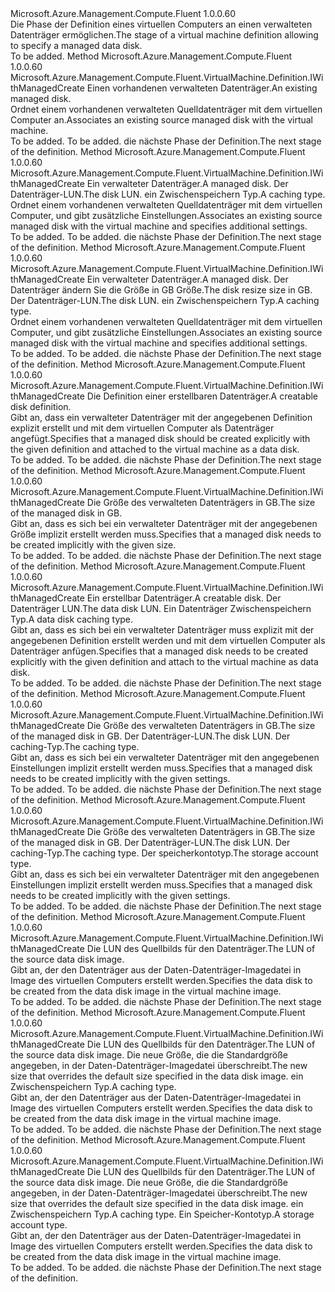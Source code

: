 <Type Name="IWithManagedDataDisk" FullName="Microsoft.Azure.Management.Compute.Fluent.VirtualMachine.Definition.IWithManagedDataDisk">
  <TypeSignature Language="C#" Value="public interface IWithManagedDataDisk" />
  <TypeSignature Language="ILAsm" Value=".class public interface auto ansi abstract IWithManagedDataDisk" />
  <TypeSignature Language="DocId" Value="T:Microsoft.Azure.Management.Compute.Fluent.VirtualMachine.Definition.IWithManagedDataDisk" />
  <TypeSignature Language="VB.NET" Value="Public Interface IWithManagedDataDisk" />
  <TypeSignature Language="F#" Value="type IWithManagedDataDisk = interface" />
  <AssemblyInfo>
    <AssemblyName>Microsoft.Azure.Management.Compute.Fluent</AssemblyName>
    <AssemblyVersion>1.0.0.60</AssemblyVersion>
  </AssemblyInfo>
  <Interfaces />
  <Docs>
    <summary>
            <span data-ttu-id="2aa78-101">Die Phase der Definition eines virtuellen Computers an einen verwalteten Datenträger ermöglichen.</span><span class="sxs-lookup"><span data-stu-id="2aa78-101">The stage of a virtual machine definition allowing to specify a managed data disk.</span></span>
            </summary>
    <remarks>To be added.</remarks>
  </Docs>
  <Members>
    <Member MemberName="WithExistingDataDisk">
      <MemberSignature Language="C#" Value="public Microsoft.Azure.Management.Compute.Fluent.VirtualMachine.Definition.IWithManagedCreate WithExistingDataDisk (Microsoft.Azure.Management.Compute.Fluent.IDisk disk);" />
      <MemberSignature Language="ILAsm" Value=".method public hidebysig newslot virtual instance class Microsoft.Azure.Management.Compute.Fluent.VirtualMachine.Definition.IWithManagedCreate WithExistingDataDisk(class Microsoft.Azure.Management.Compute.Fluent.IDisk disk) cil managed" />
      <MemberSignature Language="DocId" Value="M:Microsoft.Azure.Management.Compute.Fluent.VirtualMachine.Definition.IWithManagedDataDisk.WithExistingDataDisk(Microsoft.Azure.Management.Compute.Fluent.IDisk)" />
      <MemberSignature Language="VB.NET" Value="Public Function WithExistingDataDisk (disk As IDisk) As IWithManagedCreate" />
      <MemberSignature Language="F#" Value="abstract member WithExistingDataDisk : Microsoft.Azure.Management.Compute.Fluent.IDisk -&gt; Microsoft.Azure.Management.Compute.Fluent.VirtualMachine.Definition.IWithManagedCreate" Usage="iWithManagedDataDisk.WithExistingDataDisk disk" />
      <MemberType>Method</MemberType>
      <AssemblyInfo>
        <AssemblyName>Microsoft.Azure.Management.Compute.Fluent</AssemblyName>
        <AssemblyVersion>1.0.0.60</AssemblyVersion>
      </AssemblyInfo>
      <ReturnValue>
        <ReturnType>Microsoft.Azure.Management.Compute.Fluent.VirtualMachine.Definition.IWithManagedCreate</ReturnType>
      </ReturnValue>
      <Parameters>
        <Parameter Name="disk" Type="Microsoft.Azure.Management.Compute.Fluent.IDisk" />
      </Parameters>
      <Docs>
        <param name="disk"><span data-ttu-id="2aa78-102">Einen vorhandenen verwalteten Datenträger.</span><span class="sxs-lookup"><span data-stu-id="2aa78-102">An existing managed disk.</span></span></param>
        <summary>
            <span data-ttu-id="2aa78-103">Ordnet einem vorhandenen verwalteten Quelldatenträger mit dem virtuellen Computer an.</span><span class="sxs-lookup"><span data-stu-id="2aa78-103">Associates an existing source managed disk with the virtual machine.</span></span>
            </summary>
        <returns>To be added.</returns>
        <remarks>To be added.</remarks>
        <return><span data-ttu-id="2aa78-104">die nächste Phase der Definition.</span><span class="sxs-lookup"><span data-stu-id="2aa78-104">The next stage of the definition.</span></span></return>
      </Docs>
    </Member>
    <Member MemberName="WithExistingDataDisk">
      <MemberSignature Language="C#" Value="public Microsoft.Azure.Management.Compute.Fluent.VirtualMachine.Definition.IWithManagedCreate WithExistingDataDisk (Microsoft.Azure.Management.Compute.Fluent.IDisk disk, int lun, Microsoft.Azure.Management.Compute.Fluent.Models.CachingTypes cachingType);" />
      <MemberSignature Language="ILAsm" Value=".method public hidebysig newslot virtual instance class Microsoft.Azure.Management.Compute.Fluent.VirtualMachine.Definition.IWithManagedCreate WithExistingDataDisk(class Microsoft.Azure.Management.Compute.Fluent.IDisk disk, int32 lun, valuetype Microsoft.Azure.Management.Compute.Fluent.Models.CachingTypes cachingType) cil managed" />
      <MemberSignature Language="DocId" Value="M:Microsoft.Azure.Management.Compute.Fluent.VirtualMachine.Definition.IWithManagedDataDisk.WithExistingDataDisk(Microsoft.Azure.Management.Compute.Fluent.IDisk,System.Int32,Microsoft.Azure.Management.Compute.Fluent.Models.CachingTypes)" />
      <MemberSignature Language="VB.NET" Value="Public Function WithExistingDataDisk (disk As IDisk, lun As Integer, cachingType As CachingTypes) As IWithManagedCreate" />
      <MemberSignature Language="F#" Value="abstract member WithExistingDataDisk : Microsoft.Azure.Management.Compute.Fluent.IDisk * int * Microsoft.Azure.Management.Compute.Fluent.Models.CachingTypes -&gt; Microsoft.Azure.Management.Compute.Fluent.VirtualMachine.Definition.IWithManagedCreate" Usage="iWithManagedDataDisk.WithExistingDataDisk (disk, lun, cachingType)" />
      <MemberType>Method</MemberType>
      <AssemblyInfo>
        <AssemblyName>Microsoft.Azure.Management.Compute.Fluent</AssemblyName>
        <AssemblyVersion>1.0.0.60</AssemblyVersion>
      </AssemblyInfo>
      <ReturnValue>
        <ReturnType>Microsoft.Azure.Management.Compute.Fluent.VirtualMachine.Definition.IWithManagedCreate</ReturnType>
      </ReturnValue>
      <Parameters>
        <Parameter Name="disk" Type="Microsoft.Azure.Management.Compute.Fluent.IDisk" />
        <Parameter Name="lun" Type="System.Int32" />
        <Parameter Name="cachingType" Type="Microsoft.Azure.Management.Compute.Fluent.Models.CachingTypes" />
      </Parameters>
      <Docs>
        <param name="disk"><span data-ttu-id="2aa78-105">Ein verwalteter Datenträger.</span><span class="sxs-lookup"><span data-stu-id="2aa78-105">A managed disk.</span></span></param>
        <param name="lun"><span data-ttu-id="2aa78-106">Der Datenträger-LUN.</span><span class="sxs-lookup"><span data-stu-id="2aa78-106">The disk LUN.</span></span></param>
        <param name="cachingType"><span data-ttu-id="2aa78-107">ein Zwischenspeichern Typ.</span><span class="sxs-lookup"><span data-stu-id="2aa78-107">A caching type.</span></span></param>
        <summary>
            <span data-ttu-id="2aa78-108">Ordnet einem vorhandenen verwalteten Quelldatenträger mit dem virtuellen Computer, und gibt zusätzliche Einstellungen.</span><span class="sxs-lookup"><span data-stu-id="2aa78-108">Associates an existing source managed disk with the virtual machine and specifies additional settings.</span></span>
            </summary>
        <returns>To be added.</returns>
        <remarks>To be added.</remarks>
        <return><span data-ttu-id="2aa78-109">die nächste Phase der Definition.</span><span class="sxs-lookup"><span data-stu-id="2aa78-109">The next stage of the definition.</span></span></return>
      </Docs>
    </Member>
    <Member MemberName="WithExistingDataDisk">
      <MemberSignature Language="C#" Value="public Microsoft.Azure.Management.Compute.Fluent.VirtualMachine.Definition.IWithManagedCreate WithExistingDataDisk (Microsoft.Azure.Management.Compute.Fluent.IDisk disk, int newSizeInGB, int lun, Microsoft.Azure.Management.Compute.Fluent.Models.CachingTypes cachingType);" />
      <MemberSignature Language="ILAsm" Value=".method public hidebysig newslot virtual instance class Microsoft.Azure.Management.Compute.Fluent.VirtualMachine.Definition.IWithManagedCreate WithExistingDataDisk(class Microsoft.Azure.Management.Compute.Fluent.IDisk disk, int32 newSizeInGB, int32 lun, valuetype Microsoft.Azure.Management.Compute.Fluent.Models.CachingTypes cachingType) cil managed" />
      <MemberSignature Language="DocId" Value="M:Microsoft.Azure.Management.Compute.Fluent.VirtualMachine.Definition.IWithManagedDataDisk.WithExistingDataDisk(Microsoft.Azure.Management.Compute.Fluent.IDisk,System.Int32,System.Int32,Microsoft.Azure.Management.Compute.Fluent.Models.CachingTypes)" />
      <MemberSignature Language="VB.NET" Value="Public Function WithExistingDataDisk (disk As IDisk, newSizeInGB As Integer, lun As Integer, cachingType As CachingTypes) As IWithManagedCreate" />
      <MemberSignature Language="F#" Value="abstract member WithExistingDataDisk : Microsoft.Azure.Management.Compute.Fluent.IDisk * int * int * Microsoft.Azure.Management.Compute.Fluent.Models.CachingTypes -&gt; Microsoft.Azure.Management.Compute.Fluent.VirtualMachine.Definition.IWithManagedCreate" Usage="iWithManagedDataDisk.WithExistingDataDisk (disk, newSizeInGB, lun, cachingType)" />
      <MemberType>Method</MemberType>
      <AssemblyInfo>
        <AssemblyName>Microsoft.Azure.Management.Compute.Fluent</AssemblyName>
        <AssemblyVersion>1.0.0.60</AssemblyVersion>
      </AssemblyInfo>
      <ReturnValue>
        <ReturnType>Microsoft.Azure.Management.Compute.Fluent.VirtualMachine.Definition.IWithManagedCreate</ReturnType>
      </ReturnValue>
      <Parameters>
        <Parameter Name="disk" Type="Microsoft.Azure.Management.Compute.Fluent.IDisk" />
        <Parameter Name="newSizeInGB" Type="System.Int32" />
        <Parameter Name="lun" Type="System.Int32" />
        <Parameter Name="cachingType" Type="Microsoft.Azure.Management.Compute.Fluent.Models.CachingTypes" />
      </Parameters>
      <Docs>
        <param name="disk"><span data-ttu-id="2aa78-110">Ein verwalteter Datenträger.</span><span class="sxs-lookup"><span data-stu-id="2aa78-110">A managed disk.</span></span></param>
        <param name="newSizeInGB"><span data-ttu-id="2aa78-111">Der Datenträger ändern Sie die Größe in GB Größe.</span><span class="sxs-lookup"><span data-stu-id="2aa78-111">The disk resize size in GB.</span></span></param>
        <param name="lun"><span data-ttu-id="2aa78-112">Der Datenträger-LUN.</span><span class="sxs-lookup"><span data-stu-id="2aa78-112">The disk LUN.</span></span></param>
        <param name="cachingType"><span data-ttu-id="2aa78-113">ein Zwischenspeichern Typ.</span><span class="sxs-lookup"><span data-stu-id="2aa78-113">A caching type.</span></span></param>
        <summary>
            <span data-ttu-id="2aa78-114">Ordnet einem vorhandenen verwalteten Quelldatenträger mit dem virtuellen Computer, und gibt zusätzliche Einstellungen.</span><span class="sxs-lookup"><span data-stu-id="2aa78-114">Associates an existing source managed disk with the virtual machine and specifies additional settings.</span></span>
            </summary>
        <returns>To be added.</returns>
        <remarks>To be added.</remarks>
        <return><span data-ttu-id="2aa78-115">die nächste Phase der Definition.</span><span class="sxs-lookup"><span data-stu-id="2aa78-115">The next stage of the definition.</span></span></return>
      </Docs>
    </Member>
    <Member MemberName="WithNewDataDisk">
      <MemberSignature Language="C#" Value="public Microsoft.Azure.Management.Compute.Fluent.VirtualMachine.Definition.IWithManagedCreate WithNewDataDisk (Microsoft.Azure.Management.ResourceManager.Fluent.Core.ResourceActions.ICreatable&lt;Microsoft.Azure.Management.Compute.Fluent.IDisk&gt; creatable);" />
      <MemberSignature Language="ILAsm" Value=".method public hidebysig newslot virtual instance class Microsoft.Azure.Management.Compute.Fluent.VirtualMachine.Definition.IWithManagedCreate WithNewDataDisk(class Microsoft.Azure.Management.ResourceManager.Fluent.Core.ResourceActions.ICreatable`1&lt;class Microsoft.Azure.Management.Compute.Fluent.IDisk&gt; creatable) cil managed" />
      <MemberSignature Language="DocId" Value="M:Microsoft.Azure.Management.Compute.Fluent.VirtualMachine.Definition.IWithManagedDataDisk.WithNewDataDisk(Microsoft.Azure.Management.ResourceManager.Fluent.Core.ResourceActions.ICreatable{Microsoft.Azure.Management.Compute.Fluent.IDisk})" />
      <MemberSignature Language="VB.NET" Value="Public Function WithNewDataDisk (creatable As ICreatable(Of IDisk)) As IWithManagedCreate" />
      <MemberSignature Language="F#" Value="abstract member WithNewDataDisk : Microsoft.Azure.Management.ResourceManager.Fluent.Core.ResourceActions.ICreatable&lt;Microsoft.Azure.Management.Compute.Fluent.IDisk&gt; -&gt; Microsoft.Azure.Management.Compute.Fluent.VirtualMachine.Definition.IWithManagedCreate" Usage="iWithManagedDataDisk.WithNewDataDisk creatable" />
      <MemberType>Method</MemberType>
      <AssemblyInfo>
        <AssemblyName>Microsoft.Azure.Management.Compute.Fluent</AssemblyName>
        <AssemblyVersion>1.0.0.60</AssemblyVersion>
      </AssemblyInfo>
      <ReturnValue>
        <ReturnType>Microsoft.Azure.Management.Compute.Fluent.VirtualMachine.Definition.IWithManagedCreate</ReturnType>
      </ReturnValue>
      <Parameters>
        <Parameter Name="creatable" Type="Microsoft.Azure.Management.ResourceManager.Fluent.Core.ResourceActions.ICreatable&lt;Microsoft.Azure.Management.Compute.Fluent.IDisk&gt;" />
      </Parameters>
      <Docs>
        <param name="creatable"><span data-ttu-id="2aa78-116">Die Definition einer erstellbaren Datenträger.</span><span class="sxs-lookup"><span data-stu-id="2aa78-116">A creatable disk definition.</span></span></param>
        <summary>
            <span data-ttu-id="2aa78-117">Gibt an, dass ein verwalteter Datenträger mit der angegebenen Definition explizit erstellt und mit dem virtuellen Computer als Datenträger angefügt.</span><span class="sxs-lookup"><span data-stu-id="2aa78-117">Specifies that a managed disk should be created explicitly with the given definition and attached to the virtual machine as a data disk.</span></span>
            </summary>
        <returns>To be added.</returns>
        <remarks>To be added.</remarks>
        <return><span data-ttu-id="2aa78-118">die nächste Phase der Definition.</span><span class="sxs-lookup"><span data-stu-id="2aa78-118">The next stage of the definition.</span></span></return>
      </Docs>
    </Member>
    <Member MemberName="WithNewDataDisk">
      <MemberSignature Language="C#" Value="public Microsoft.Azure.Management.Compute.Fluent.VirtualMachine.Definition.IWithManagedCreate WithNewDataDisk (int sizeInGB);" />
      <MemberSignature Language="ILAsm" Value=".method public hidebysig newslot virtual instance class Microsoft.Azure.Management.Compute.Fluent.VirtualMachine.Definition.IWithManagedCreate WithNewDataDisk(int32 sizeInGB) cil managed" />
      <MemberSignature Language="DocId" Value="M:Microsoft.Azure.Management.Compute.Fluent.VirtualMachine.Definition.IWithManagedDataDisk.WithNewDataDisk(System.Int32)" />
      <MemberSignature Language="VB.NET" Value="Public Function WithNewDataDisk (sizeInGB As Integer) As IWithManagedCreate" />
      <MemberSignature Language="F#" Value="abstract member WithNewDataDisk : int -&gt; Microsoft.Azure.Management.Compute.Fluent.VirtualMachine.Definition.IWithManagedCreate" Usage="iWithManagedDataDisk.WithNewDataDisk sizeInGB" />
      <MemberType>Method</MemberType>
      <AssemblyInfo>
        <AssemblyName>Microsoft.Azure.Management.Compute.Fluent</AssemblyName>
        <AssemblyVersion>1.0.0.60</AssemblyVersion>
      </AssemblyInfo>
      <ReturnValue>
        <ReturnType>Microsoft.Azure.Management.Compute.Fluent.VirtualMachine.Definition.IWithManagedCreate</ReturnType>
      </ReturnValue>
      <Parameters>
        <Parameter Name="sizeInGB" Type="System.Int32" />
      </Parameters>
      <Docs>
        <param name="sizeInGB"><span data-ttu-id="2aa78-119">Die Größe des verwalteten Datenträgers in GB.</span><span class="sxs-lookup"><span data-stu-id="2aa78-119">The size of the managed disk in GB.</span></span></param>
        <summary>
            <span data-ttu-id="2aa78-120">Gibt an, dass es sich bei ein verwalteter Datenträger mit der angegebenen Größe implizit erstellt werden muss.</span><span class="sxs-lookup"><span data-stu-id="2aa78-120">Specifies that a managed disk needs to be created implicitly with the given size.</span></span>
            </summary>
        <returns>To be added.</returns>
        <remarks>To be added.</remarks>
        <return><span data-ttu-id="2aa78-121">die nächste Phase der Definition.</span><span class="sxs-lookup"><span data-stu-id="2aa78-121">The next stage of the definition.</span></span></return>
      </Docs>
    </Member>
    <Member MemberName="WithNewDataDisk">
      <MemberSignature Language="C#" Value="public Microsoft.Azure.Management.Compute.Fluent.VirtualMachine.Definition.IWithManagedCreate WithNewDataDisk (Microsoft.Azure.Management.ResourceManager.Fluent.Core.ResourceActions.ICreatable&lt;Microsoft.Azure.Management.Compute.Fluent.IDisk&gt; creatable, int lun, Microsoft.Azure.Management.Compute.Fluent.Models.CachingTypes cachingType);" />
      <MemberSignature Language="ILAsm" Value=".method public hidebysig newslot virtual instance class Microsoft.Azure.Management.Compute.Fluent.VirtualMachine.Definition.IWithManagedCreate WithNewDataDisk(class Microsoft.Azure.Management.ResourceManager.Fluent.Core.ResourceActions.ICreatable`1&lt;class Microsoft.Azure.Management.Compute.Fluent.IDisk&gt; creatable, int32 lun, valuetype Microsoft.Azure.Management.Compute.Fluent.Models.CachingTypes cachingType) cil managed" />
      <MemberSignature Language="DocId" Value="M:Microsoft.Azure.Management.Compute.Fluent.VirtualMachine.Definition.IWithManagedDataDisk.WithNewDataDisk(Microsoft.Azure.Management.ResourceManager.Fluent.Core.ResourceActions.ICreatable{Microsoft.Azure.Management.Compute.Fluent.IDisk},System.Int32,Microsoft.Azure.Management.Compute.Fluent.Models.CachingTypes)" />
      <MemberSignature Language="VB.NET" Value="Public Function WithNewDataDisk (creatable As ICreatable(Of IDisk), lun As Integer, cachingType As CachingTypes) As IWithManagedCreate" />
      <MemberSignature Language="F#" Value="abstract member WithNewDataDisk : Microsoft.Azure.Management.ResourceManager.Fluent.Core.ResourceActions.ICreatable&lt;Microsoft.Azure.Management.Compute.Fluent.IDisk&gt; * int * Microsoft.Azure.Management.Compute.Fluent.Models.CachingTypes -&gt; Microsoft.Azure.Management.Compute.Fluent.VirtualMachine.Definition.IWithManagedCreate" Usage="iWithManagedDataDisk.WithNewDataDisk (creatable, lun, cachingType)" />
      <MemberType>Method</MemberType>
      <AssemblyInfo>
        <AssemblyName>Microsoft.Azure.Management.Compute.Fluent</AssemblyName>
        <AssemblyVersion>1.0.0.60</AssemblyVersion>
      </AssemblyInfo>
      <ReturnValue>
        <ReturnType>Microsoft.Azure.Management.Compute.Fluent.VirtualMachine.Definition.IWithManagedCreate</ReturnType>
      </ReturnValue>
      <Parameters>
        <Parameter Name="creatable" Type="Microsoft.Azure.Management.ResourceManager.Fluent.Core.ResourceActions.ICreatable&lt;Microsoft.Azure.Management.Compute.Fluent.IDisk&gt;" />
        <Parameter Name="lun" Type="System.Int32" />
        <Parameter Name="cachingType" Type="Microsoft.Azure.Management.Compute.Fluent.Models.CachingTypes" />
      </Parameters>
      <Docs>
        <param name="creatable"><span data-ttu-id="2aa78-122">Ein erstellbar Datenträger.</span><span class="sxs-lookup"><span data-stu-id="2aa78-122">A creatable disk.</span></span></param>
        <param name="lun"><span data-ttu-id="2aa78-123">Der Datenträger LUN.</span><span class="sxs-lookup"><span data-stu-id="2aa78-123">The data disk LUN.</span></span></param>
        <param name="cachingType"><span data-ttu-id="2aa78-124">Ein Datenträger Zwischenspeichern Typ.</span><span class="sxs-lookup"><span data-stu-id="2aa78-124">A data disk caching type.</span></span></param>
        <summary>
            <span data-ttu-id="2aa78-125">Gibt an, dass es sich bei ein verwalteter Datenträger muss explizit mit der angegebenen Definition erstellt werden und mit dem virtuellen Computer als Datenträger anfügen.</span><span class="sxs-lookup"><span data-stu-id="2aa78-125">Specifies that a managed disk needs to be created explicitly with the given definition and attach to the virtual machine as data disk.</span></span>
            </summary>
        <returns>To be added.</returns>
        <remarks>To be added.</remarks>
        <return><span data-ttu-id="2aa78-126">die nächste Phase der Definition.</span><span class="sxs-lookup"><span data-stu-id="2aa78-126">The next stage of the definition.</span></span></return>
      </Docs>
    </Member>
    <Member MemberName="WithNewDataDisk">
      <MemberSignature Language="C#" Value="public Microsoft.Azure.Management.Compute.Fluent.VirtualMachine.Definition.IWithManagedCreate WithNewDataDisk (int sizeInGB, int lun, Microsoft.Azure.Management.Compute.Fluent.Models.CachingTypes cachingType);" />
      <MemberSignature Language="ILAsm" Value=".method public hidebysig newslot virtual instance class Microsoft.Azure.Management.Compute.Fluent.VirtualMachine.Definition.IWithManagedCreate WithNewDataDisk(int32 sizeInGB, int32 lun, valuetype Microsoft.Azure.Management.Compute.Fluent.Models.CachingTypes cachingType) cil managed" />
      <MemberSignature Language="DocId" Value="M:Microsoft.Azure.Management.Compute.Fluent.VirtualMachine.Definition.IWithManagedDataDisk.WithNewDataDisk(System.Int32,System.Int32,Microsoft.Azure.Management.Compute.Fluent.Models.CachingTypes)" />
      <MemberSignature Language="VB.NET" Value="Public Function WithNewDataDisk (sizeInGB As Integer, lun As Integer, cachingType As CachingTypes) As IWithManagedCreate" />
      <MemberSignature Language="F#" Value="abstract member WithNewDataDisk : int * int * Microsoft.Azure.Management.Compute.Fluent.Models.CachingTypes -&gt; Microsoft.Azure.Management.Compute.Fluent.VirtualMachine.Definition.IWithManagedCreate" Usage="iWithManagedDataDisk.WithNewDataDisk (sizeInGB, lun, cachingType)" />
      <MemberType>Method</MemberType>
      <AssemblyInfo>
        <AssemblyName>Microsoft.Azure.Management.Compute.Fluent</AssemblyName>
        <AssemblyVersion>1.0.0.60</AssemblyVersion>
      </AssemblyInfo>
      <ReturnValue>
        <ReturnType>Microsoft.Azure.Management.Compute.Fluent.VirtualMachine.Definition.IWithManagedCreate</ReturnType>
      </ReturnValue>
      <Parameters>
        <Parameter Name="sizeInGB" Type="System.Int32" />
        <Parameter Name="lun" Type="System.Int32" />
        <Parameter Name="cachingType" Type="Microsoft.Azure.Management.Compute.Fluent.Models.CachingTypes" />
      </Parameters>
      <Docs>
        <param name="sizeInGB"><span data-ttu-id="2aa78-127">Die Größe des verwalteten Datenträgers in GB.</span><span class="sxs-lookup"><span data-stu-id="2aa78-127">The size of the managed disk in GB.</span></span></param>
        <param name="lun"><span data-ttu-id="2aa78-128">Der Datenträger-LUN.</span><span class="sxs-lookup"><span data-stu-id="2aa78-128">The disk LUN.</span></span></param>
        <param name="cachingType"><span data-ttu-id="2aa78-129">Der caching-Typ.</span><span class="sxs-lookup"><span data-stu-id="2aa78-129">The caching type.</span></span></param>
        <summary>
            <span data-ttu-id="2aa78-130">Gibt an, dass es sich bei ein verwalteter Datenträger mit den angegebenen Einstellungen implizit erstellt werden muss.</span><span class="sxs-lookup"><span data-stu-id="2aa78-130">Specifies that a managed disk needs to be created implicitly with the given settings.</span></span>
            </summary>
        <returns>To be added.</returns>
        <remarks>To be added.</remarks>
        <return><span data-ttu-id="2aa78-131">die nächste Phase der Definition.</span><span class="sxs-lookup"><span data-stu-id="2aa78-131">The next stage of the definition.</span></span></return>
      </Docs>
    </Member>
    <Member MemberName="WithNewDataDisk">
      <MemberSignature Language="C#" Value="public Microsoft.Azure.Management.Compute.Fluent.VirtualMachine.Definition.IWithManagedCreate WithNewDataDisk (int sizeInGB, int lun, Microsoft.Azure.Management.Compute.Fluent.Models.CachingTypes cachingType, Microsoft.Azure.Management.Compute.Fluent.Models.StorageAccountTypes storageAccountType);" />
      <MemberSignature Language="ILAsm" Value=".method public hidebysig newslot virtual instance class Microsoft.Azure.Management.Compute.Fluent.VirtualMachine.Definition.IWithManagedCreate WithNewDataDisk(int32 sizeInGB, int32 lun, valuetype Microsoft.Azure.Management.Compute.Fluent.Models.CachingTypes cachingType, valuetype Microsoft.Azure.Management.Compute.Fluent.Models.StorageAccountTypes storageAccountType) cil managed" />
      <MemberSignature Language="DocId" Value="M:Microsoft.Azure.Management.Compute.Fluent.VirtualMachine.Definition.IWithManagedDataDisk.WithNewDataDisk(System.Int32,System.Int32,Microsoft.Azure.Management.Compute.Fluent.Models.CachingTypes,Microsoft.Azure.Management.Compute.Fluent.Models.StorageAccountTypes)" />
      <MemberSignature Language="VB.NET" Value="Public Function WithNewDataDisk (sizeInGB As Integer, lun As Integer, cachingType As CachingTypes, storageAccountType As StorageAccountTypes) As IWithManagedCreate" />
      <MemberSignature Language="F#" Value="abstract member WithNewDataDisk : int * int * Microsoft.Azure.Management.Compute.Fluent.Models.CachingTypes * Microsoft.Azure.Management.Compute.Fluent.Models.StorageAccountTypes -&gt; Microsoft.Azure.Management.Compute.Fluent.VirtualMachine.Definition.IWithManagedCreate" Usage="iWithManagedDataDisk.WithNewDataDisk (sizeInGB, lun, cachingType, storageAccountType)" />
      <MemberType>Method</MemberType>
      <AssemblyInfo>
        <AssemblyName>Microsoft.Azure.Management.Compute.Fluent</AssemblyName>
        <AssemblyVersion>1.0.0.60</AssemblyVersion>
      </AssemblyInfo>
      <ReturnValue>
        <ReturnType>Microsoft.Azure.Management.Compute.Fluent.VirtualMachine.Definition.IWithManagedCreate</ReturnType>
      </ReturnValue>
      <Parameters>
        <Parameter Name="sizeInGB" Type="System.Int32" />
        <Parameter Name="lun" Type="System.Int32" />
        <Parameter Name="cachingType" Type="Microsoft.Azure.Management.Compute.Fluent.Models.CachingTypes" />
        <Parameter Name="storageAccountType" Type="Microsoft.Azure.Management.Compute.Fluent.Models.StorageAccountTypes" />
      </Parameters>
      <Docs>
        <param name="sizeInGB"><span data-ttu-id="2aa78-132">Die Größe des verwalteten Datenträgers in GB.</span><span class="sxs-lookup"><span data-stu-id="2aa78-132">The size of the managed disk in GB.</span></span></param>
        <param name="lun"><span data-ttu-id="2aa78-133">Der Datenträger-LUN.</span><span class="sxs-lookup"><span data-stu-id="2aa78-133">The disk LUN.</span></span></param>
        <param name="cachingType"><span data-ttu-id="2aa78-134">Der caching-Typ.</span><span class="sxs-lookup"><span data-stu-id="2aa78-134">The caching type.</span></span></param>
        <param name="storageAccountType"><span data-ttu-id="2aa78-135">Der speicherkontotyp.</span><span class="sxs-lookup"><span data-stu-id="2aa78-135">The storage account type.</span></span></param>
        <summary>
            <span data-ttu-id="2aa78-136">Gibt an, dass es sich bei ein verwalteter Datenträger mit den angegebenen Einstellungen implizit erstellt werden muss.</span><span class="sxs-lookup"><span data-stu-id="2aa78-136">Specifies that a managed disk needs to be created implicitly with the given settings.</span></span>
            </summary>
        <returns>To be added.</returns>
        <remarks>To be added.</remarks>
        <return><span data-ttu-id="2aa78-137">die nächste Phase der Definition.</span><span class="sxs-lookup"><span data-stu-id="2aa78-137">The next stage of the definition.</span></span></return>
      </Docs>
    </Member>
    <Member MemberName="WithNewDataDiskFromImage">
      <MemberSignature Language="C#" Value="public Microsoft.Azure.Management.Compute.Fluent.VirtualMachine.Definition.IWithManagedCreate WithNewDataDiskFromImage (int imageLun);" />
      <MemberSignature Language="ILAsm" Value=".method public hidebysig newslot virtual instance class Microsoft.Azure.Management.Compute.Fluent.VirtualMachine.Definition.IWithManagedCreate WithNewDataDiskFromImage(int32 imageLun) cil managed" />
      <MemberSignature Language="DocId" Value="M:Microsoft.Azure.Management.Compute.Fluent.VirtualMachine.Definition.IWithManagedDataDisk.WithNewDataDiskFromImage(System.Int32)" />
      <MemberSignature Language="VB.NET" Value="Public Function WithNewDataDiskFromImage (imageLun As Integer) As IWithManagedCreate" />
      <MemberSignature Language="F#" Value="abstract member WithNewDataDiskFromImage : int -&gt; Microsoft.Azure.Management.Compute.Fluent.VirtualMachine.Definition.IWithManagedCreate" Usage="iWithManagedDataDisk.WithNewDataDiskFromImage imageLun" />
      <MemberType>Method</MemberType>
      <AssemblyInfo>
        <AssemblyName>Microsoft.Azure.Management.Compute.Fluent</AssemblyName>
        <AssemblyVersion>1.0.0.60</AssemblyVersion>
      </AssemblyInfo>
      <ReturnValue>
        <ReturnType>Microsoft.Azure.Management.Compute.Fluent.VirtualMachine.Definition.IWithManagedCreate</ReturnType>
      </ReturnValue>
      <Parameters>
        <Parameter Name="imageLun" Type="System.Int32" />
      </Parameters>
      <Docs>
        <param name="imageLun"><span data-ttu-id="2aa78-138">Die LUN des Quellbilds für den Datenträger.</span><span class="sxs-lookup"><span data-stu-id="2aa78-138">The LUN of the source data disk image.</span></span></param>
        <summary>
            <span data-ttu-id="2aa78-139">Gibt an, der den Datenträger aus der Daten-Datenträger-Imagedatei in Image des virtuellen Computers erstellt werden.</span><span class="sxs-lookup"><span data-stu-id="2aa78-139">Specifies the data disk to be created from the data disk image in the virtual machine image.</span></span>
            </summary>
        <returns>To be added.</returns>
        <remarks>To be added.</remarks>
        <return><span data-ttu-id="2aa78-140">die nächste Phase der Definition.</span><span class="sxs-lookup"><span data-stu-id="2aa78-140">The next stage of the definition.</span></span></return>
      </Docs>
    </Member>
    <Member MemberName="WithNewDataDiskFromImage">
      <MemberSignature Language="C#" Value="public Microsoft.Azure.Management.Compute.Fluent.VirtualMachine.Definition.IWithManagedCreate WithNewDataDiskFromImage (int imageLun, int newSizeInGB, Microsoft.Azure.Management.Compute.Fluent.Models.CachingTypes cachingType);" />
      <MemberSignature Language="ILAsm" Value=".method public hidebysig newslot virtual instance class Microsoft.Azure.Management.Compute.Fluent.VirtualMachine.Definition.IWithManagedCreate WithNewDataDiskFromImage(int32 imageLun, int32 newSizeInGB, valuetype Microsoft.Azure.Management.Compute.Fluent.Models.CachingTypes cachingType) cil managed" />
      <MemberSignature Language="DocId" Value="M:Microsoft.Azure.Management.Compute.Fluent.VirtualMachine.Definition.IWithManagedDataDisk.WithNewDataDiskFromImage(System.Int32,System.Int32,Microsoft.Azure.Management.Compute.Fluent.Models.CachingTypes)" />
      <MemberSignature Language="VB.NET" Value="Public Function WithNewDataDiskFromImage (imageLun As Integer, newSizeInGB As Integer, cachingType As CachingTypes) As IWithManagedCreate" />
      <MemberSignature Language="F#" Value="abstract member WithNewDataDiskFromImage : int * int * Microsoft.Azure.Management.Compute.Fluent.Models.CachingTypes -&gt; Microsoft.Azure.Management.Compute.Fluent.VirtualMachine.Definition.IWithManagedCreate" Usage="iWithManagedDataDisk.WithNewDataDiskFromImage (imageLun, newSizeInGB, cachingType)" />
      <MemberType>Method</MemberType>
      <AssemblyInfo>
        <AssemblyName>Microsoft.Azure.Management.Compute.Fluent</AssemblyName>
        <AssemblyVersion>1.0.0.60</AssemblyVersion>
      </AssemblyInfo>
      <ReturnValue>
        <ReturnType>Microsoft.Azure.Management.Compute.Fluent.VirtualMachine.Definition.IWithManagedCreate</ReturnType>
      </ReturnValue>
      <Parameters>
        <Parameter Name="imageLun" Type="System.Int32" />
        <Parameter Name="newSizeInGB" Type="System.Int32" />
        <Parameter Name="cachingType" Type="Microsoft.Azure.Management.Compute.Fluent.Models.CachingTypes" />
      </Parameters>
      <Docs>
        <param name="imageLun"><span data-ttu-id="2aa78-141">Die LUN des Quellbilds für den Datenträger.</span><span class="sxs-lookup"><span data-stu-id="2aa78-141">The LUN of the source data disk image.</span></span></param>
        <param name="newSizeInGB"><span data-ttu-id="2aa78-142">Die neue Größe, die die Standardgröße angegeben, in der Daten-Datenträger-Imagedatei überschreibt.</span><span class="sxs-lookup"><span data-stu-id="2aa78-142">The new size that overrides the default size specified in the data disk image.</span></span></param>
        <param name="cachingType"><span data-ttu-id="2aa78-143">ein Zwischenspeichern Typ.</span><span class="sxs-lookup"><span data-stu-id="2aa78-143">A caching type.</span></span></param>
        <summary>
            <span data-ttu-id="2aa78-144">Gibt an, der den Datenträger aus der Daten-Datenträger-Imagedatei in Image des virtuellen Computers erstellt werden.</span><span class="sxs-lookup"><span data-stu-id="2aa78-144">Specifies the data disk to be created from the data disk image in the virtual machine image.</span></span>
            </summary>
        <returns>To be added.</returns>
        <remarks>To be added.</remarks>
        <return><span data-ttu-id="2aa78-145">die nächste Phase der Definition.</span><span class="sxs-lookup"><span data-stu-id="2aa78-145">The next stage of the definition.</span></span></return>
      </Docs>
    </Member>
    <Member MemberName="WithNewDataDiskFromImage">
      <MemberSignature Language="C#" Value="public Microsoft.Azure.Management.Compute.Fluent.VirtualMachine.Definition.IWithManagedCreate WithNewDataDiskFromImage (int imageLun, int newSizeInGB, Microsoft.Azure.Management.Compute.Fluent.Models.CachingTypes cachingType, Microsoft.Azure.Management.Compute.Fluent.Models.StorageAccountTypes storageAccountType);" />
      <MemberSignature Language="ILAsm" Value=".method public hidebysig newslot virtual instance class Microsoft.Azure.Management.Compute.Fluent.VirtualMachine.Definition.IWithManagedCreate WithNewDataDiskFromImage(int32 imageLun, int32 newSizeInGB, valuetype Microsoft.Azure.Management.Compute.Fluent.Models.CachingTypes cachingType, valuetype Microsoft.Azure.Management.Compute.Fluent.Models.StorageAccountTypes storageAccountType) cil managed" />
      <MemberSignature Language="DocId" Value="M:Microsoft.Azure.Management.Compute.Fluent.VirtualMachine.Definition.IWithManagedDataDisk.WithNewDataDiskFromImage(System.Int32,System.Int32,Microsoft.Azure.Management.Compute.Fluent.Models.CachingTypes,Microsoft.Azure.Management.Compute.Fluent.Models.StorageAccountTypes)" />
      <MemberSignature Language="VB.NET" Value="Public Function WithNewDataDiskFromImage (imageLun As Integer, newSizeInGB As Integer, cachingType As CachingTypes, storageAccountType As StorageAccountTypes) As IWithManagedCreate" />
      <MemberSignature Language="F#" Value="abstract member WithNewDataDiskFromImage : int * int * Microsoft.Azure.Management.Compute.Fluent.Models.CachingTypes * Microsoft.Azure.Management.Compute.Fluent.Models.StorageAccountTypes -&gt; Microsoft.Azure.Management.Compute.Fluent.VirtualMachine.Definition.IWithManagedCreate" Usage="iWithManagedDataDisk.WithNewDataDiskFromImage (imageLun, newSizeInGB, cachingType, storageAccountType)" />
      <MemberType>Method</MemberType>
      <AssemblyInfo>
        <AssemblyName>Microsoft.Azure.Management.Compute.Fluent</AssemblyName>
        <AssemblyVersion>1.0.0.60</AssemblyVersion>
      </AssemblyInfo>
      <ReturnValue>
        <ReturnType>Microsoft.Azure.Management.Compute.Fluent.VirtualMachine.Definition.IWithManagedCreate</ReturnType>
      </ReturnValue>
      <Parameters>
        <Parameter Name="imageLun" Type="System.Int32" />
        <Parameter Name="newSizeInGB" Type="System.Int32" />
        <Parameter Name="cachingType" Type="Microsoft.Azure.Management.Compute.Fluent.Models.CachingTypes" />
        <Parameter Name="storageAccountType" Type="Microsoft.Azure.Management.Compute.Fluent.Models.StorageAccountTypes" />
      </Parameters>
      <Docs>
        <param name="imageLun"><span data-ttu-id="2aa78-146">Die LUN des Quellbilds für den Datenträger.</span><span class="sxs-lookup"><span data-stu-id="2aa78-146">The LUN of the source data disk image.</span></span></param>
        <param name="newSizeInGB"><span data-ttu-id="2aa78-147">Die neue Größe, die die Standardgröße angegeben, in der Daten-Datenträger-Imagedatei überschreibt.</span><span class="sxs-lookup"><span data-stu-id="2aa78-147">The new size that overrides the default size specified in the data disk image.</span></span></param>
        <param name="cachingType"><span data-ttu-id="2aa78-148">ein Zwischenspeichern Typ.</span><span class="sxs-lookup"><span data-stu-id="2aa78-148">A caching type.</span></span></param>
        <param name="storageAccountType"><span data-ttu-id="2aa78-149">Ein Speicher-Kontotyp.</span><span class="sxs-lookup"><span data-stu-id="2aa78-149">A storage account type.</span></span></param>
        <summary>
            <span data-ttu-id="2aa78-150">Gibt an, der den Datenträger aus der Daten-Datenträger-Imagedatei in Image des virtuellen Computers erstellt werden.</span><span class="sxs-lookup"><span data-stu-id="2aa78-150">Specifies the data disk to be created from the data disk image in the virtual machine image.</span></span>
            </summary>
        <returns>To be added.</returns>
        <remarks>To be added.</remarks>
        <return><span data-ttu-id="2aa78-151">die nächste Phase der Definition.</span><span class="sxs-lookup"><span data-stu-id="2aa78-151">The next stage of the definition.</span></span></return>
      </Docs>
    </Member>
  </Members>
</Type>